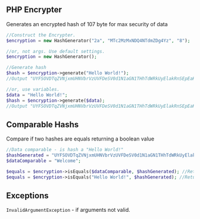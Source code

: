 ## PHP Encrypter

Generates an encrypted hash of 107 byte for max security of data

```php
//Construct the Encrypter.
$encryption = new HashGenerator("2a", "MTc2MzMxNDQ4NTdmZDg4Yz", "8");

//or, not args. Use default settings.
$encryption = new HashGenerator();

//Generate hash
$hash = $encryption->generate("Hello World!");
//Output "UYFSOVDTqZVNjxmUHNVbrVzUVFDeSV0d1N1aGN1THhTdWRkUyElakRnSEpEaKRUQ0oURxUFVYhmTSVEb1QFWwJXZVVjNWRlUO10aWNzVVlDW";

//or, use variables.
$data = "Hello World!";
$hash = $encryption->generate($data);
//Output "UYFSOVDTqZVNjxmUHNVbrVzUVFDeSV0d1N1aGN1THhTdWRkUyElakRnSEpEaKRUQ0oURxUFVYhmTSVEb1QFWwJXZVVjNWRlUO10aWNzVVlDW";


```

## Comparable Hashs

Compare if two hashes are equals returning a boolean value

```php
//Data comparable - is hash a "Hello World!"
$hashGenerated = "UYFSOVDTqZVNjxmUHNVbrVzUVFDeSV0d1N1aGN1THhTdWRkUyElakRnSEpEaKRUQ0oURxUFVYhmTSVEb1QFWwJXZVVjNWRlUO10aWNzVVlDW";
$dataComparable = "Welcome";

$equals = $encryption->isEquals($dataComparable, $hashGenerated); //Return false, because "Hello World!" !== "Welcome".
$equals = $encryption->isEquals("Hello World!", $hashGenerated); //Return true, because "Hello World!" === "Hello World!".


```

## Exceptions
`InvalidArgumentException` - if arguments not valid.
